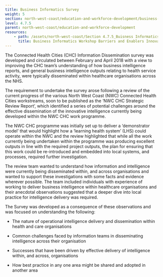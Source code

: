 ```yaml
---
title: Business Informatics Survey
weight: 5
section: north-west-coast/education-and-workforce-development/business-informatics-survey
level: 4.7.5
parent: north-west-coast/education-and-workforce-development
resources: 
    - path: /assets/north-west-coast/Section 4.7.5_Buisness Informatics Workshop Barriers and Enablers Innovation.pdf
      title: Business Informatics Workshop Barriers and Enablers Innovation
---
```

The Connected Health Cities (CHC) Information Dissemination survey was developed and circulated between February and April 2018 with a view to improving the CHC team’s understanding of how business intelligence reports, and general business intelligence outputs relating to health service activity, were typically disseminated within healthcare organisations across the NHS. 
 
The requirement to undertake the survey arose following a review of the current progress of the various North West Coast (NWC) Connected Health Cities workstreams, soon to be published as the ‘NWC CHC Strategic Review Report’, which identified a series of potential challenges around the effective dissemination of the innovative intelligence currently being developed within the NWC CHC work programme. 
 
The NWC CHC programme was initially set up to deliver a ‘demonstrator model’ that would highlight how a ‘learning health system’ (LHS) could operate within the NWC and the review highlighted that while all the work currently being undertaken within the programme was producing excellent outputs in line with the required project outputs, the plan for ensuring that this work could be re-introduced and embedded into local systems, and processes, required further investigation. 
 
The review team wanted to understand how information and intelligence were currently being disseminated within, and across organisations and wanted to support these investigations with some facts and evidence wherever possible. The team included individuals with experience of working to deliver business intelligence within healthcare organisations and their anecdotal observations suggested that a deeper dive into local practice for intelligence delivery was required. 
 
The Survey was developed as a consequence of these observations and was focused on understanding the following: 
 
- The nature of operational intelligence delivery and dissemination within health and care organisations 

- Common challenges faced by information teams in disseminating intelligence across their organisation  

- Successes that have been driven by effective delivery of intelligence within, and across, organisations 

- How best practice in any one area might be shared and adopted in another area

